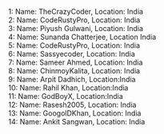 1: Name: TheCrazyCoder, Location: India  
2: Name: CodeRustyPro, Location: India  
3: Name: Piyush Gulwani, Location: India  
4: Name: Sunanda Chatterjee, Location India  
5: Name: CodeRustyPro, Location: India  
6: Name: Sassyecoder, Location: India  
7: Name: Sameer Ahmed, Location: India  
8: Name: ChinmoyKalita, Location: India  
9: Name: Arpit Dadhich, Location:India  
10: Name: Rahil Khan, Location:India  
11: Name: GodBoyX, Location:India  
12: Name: Rasesh2005, Location: India  
13: Name: GoogolDKhan, Location: India  
14: Name: Ankit Sangwan, Location: India 
